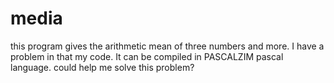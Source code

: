 # media
this program gives the arithmetic mean of three numbers and more.
I have a problem in that my code. It can be compiled in PASCALZIM pascal language.
could help me solve this problem?
